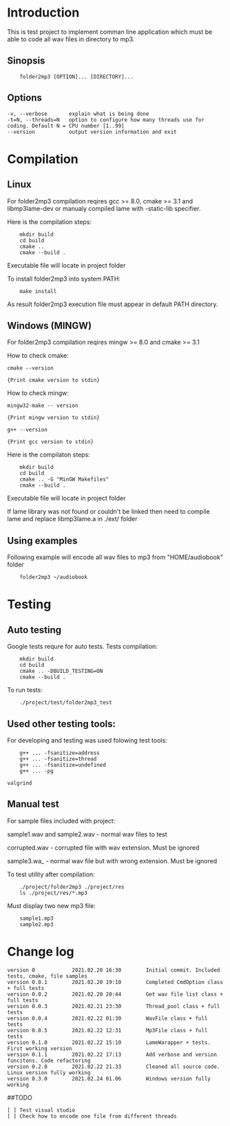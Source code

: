 # Introduction

This is test project to implement comman line application which must be able to code all wav files in directory to mp3.

## Sinopsis
```
    folder2mp3 [OPTION]... [DIRECTORY]...
```

## Options
    -v, --verbose       explain what is being done
    -t=N, --threads=N   option to configure how many threads use for coding. Default N = CPU number [1..99]
    --version           output version information and exit

# Compilation

## Linux

For folder2mp3 compilation reqires gcc >= 8.0, cmake >= 3.1 and libmp3lame-dev or manualy compiled lame with -static-lib specifier.

Here is the compilation steps:
```
    mkdir build
    cd build
    cmake ..
    cmake --build .
```

Executable file will locate in project folder

To install folder2mp3 into system PATH:

```
    make install
```
As result folder2mp3 execution file must appear in default PATH directory.

## Windows (MINGW)

For folder2mp3 compilation reqires mingw >= 8.0 and cmake >= 3.1

How to check cmake:
```
cmake --version

{Print cmake version to stdin}
```

How to check mingw:
```
mingw32-make -- version

{Print mingw version to stdin}

g++ --version

{Print gcc version to stdin}
```

Here is the compilaton steps:
```
    mkdir build
    cd build
    cmake .. -G "MinGW Makefiles"
    cmake --build .
```
Executable file will locate in project folder

If lame library was not found or couldn't be linked then need to compile lame and replace libmp3lame.a in ./ext/ folder


## Using examples

Following example will encode all wav files to mp3 from "HOME/audiobook" folder
```
    folder2mp3 ~/audiobook
```

# Testing 

## Auto testing
Google tests requre for auto tests.
Tests compilation:
```
    mkdir build
    cd build
    cmake .. -DBUILD_TESTING=ON
    cmake --build .
```
To run tests:
```
    ./project/test/folder2mp3_test
```

## Used other testing tools:
For developing and testing was used folowing test tools:
```
    g++ ... -fsanitize=address
    g++ ... -fsanitize=thread
    g++ ... -fsanitize=undefined
    g++ ... -pg
```
    valgrind

## Manual test

For sample files included with project:

sample1.wav and sample2.wav	-	normal wav files to test

corrupted.wav			-	corrupted file with wav extension. Must be ignored

sample3.wa_			-	normal wav file but with wrong extension. Must be ignored

To test utility after compilation:

```
    ./project/folder2mp3 ./project/res
    ls ./project/res/*.mp3
```
Must display two new mp3 file:
```
    sample1.mp3
    sample2.mp3
```

# Change log
```
version 0            2021.02.20 16:30        Initial commit. Included tests, cmake, file samples 
version 0.0.1        2021.02.20 19:10        Completed CmdOption class + full tests
version 0.0.2        2021.02.20 20:44        Get wav file list class + full tests
version 0.0.3        2021.02.21 23:30        Thread_pool class + full tests
version 0.0.4        2021.02.22 01:30        WavFile class + full tests
version 0.0.5        2021.02.22 12:31        Mp3File class + full tests
version 0.1.0        2021.02.22 15:10        LameWarapper + tests. First working version
version 0.1.1        2021.02.22 17:13        Add verbose and version funcitons. Code refactoring
version 0.2.0        2021.02.22 21.33        Cleaned all source code. Linux version fully working
version 0.3.0        2021.02.24 01.06        Windows version fully working
```

##TODO

```
[ ] Test visual studio
[ ] Check how to encode one file from different threads
```

